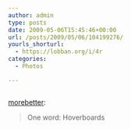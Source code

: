 ```yaml
---
author: admin
type: posts
date: 2009-05-06T15:45:46+00:00
url: /posts/2009/05/06/104199276/
yourls_shorturl:
  - https://lobban.org/i/4r
categories:
  - Photos

---
```

<div class="figure">
  <img src="https://andy.lobban.org/photo/1280/104199276/1/C6QblSPT9n2yolu81CaNNHWt" alt="" />
</div>

[morebetter][1]:

> One word: Hoverboards

 [1]: http://morebetter.tumblr.com/post/103389558/one-word-hoverboards